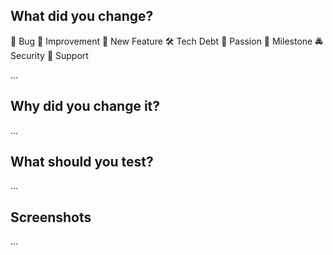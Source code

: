 ## What did you change?

🐞 Bug
💅 Improvement
🚀 New Feature
🛠 Tech Debt
🦄 Passion
🧁 Milestone
🚔 Security
🐒 Support

...

## Why did you change it?

...

## What should you test?

...

## Screenshots

...

